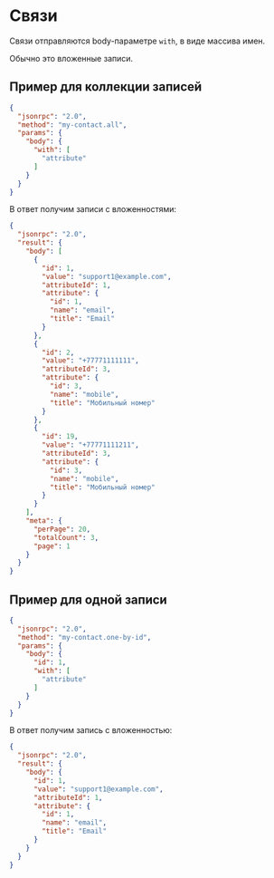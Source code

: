 Связи
===

Связи отправляются body-параметре `with`, в виде массива имен.

Обычно это вложенные записи.

## Пример для коллекции записей

```json
{
  "jsonrpc": "2.0",
  "method": "my-contact.all",
  "params": {
    "body": {
      "with": [
        "attribute"
      ]
    }
  }
}
```

В ответ получим записи с вложенностями:

```json
{
  "jsonrpc": "2.0",
  "result": {
    "body": [
      {
        "id": 1,
        "value": "support1@example.com",
        "attributeId": 1,
        "attribute": {
          "id": 1,
          "name": "email",
          "title": "Email"
        }
      },
      {
        "id": 2,
        "value": "+77771111111",
        "attributeId": 3,
        "attribute": {
          "id": 3,
          "name": "mobile",
          "title": "Мобильный номер"
        }
      },
      {
        "id": 19,
        "value": "+77771111211",
        "attributeId": 3,
        "attribute": {
          "id": 3,
          "name": "mobile",
          "title": "Мобильный номер"
        }
      }
    ],
    "meta": {
      "perPage": 20,
      "totalCount": 3,
      "page": 1
    }
  }
}
```

## Пример для одной записи

```json
{
  "jsonrpc": "2.0",
  "method": "my-contact.one-by-id",
  "params": {
    "body": {
      "id": 1,
      "with": [
        "attribute"
      ]
    }
  }
}
```

В ответ получим запись с вложенностью:

```json
{
  "jsonrpc": "2.0",
  "result": {
    "body": {
      "id": 1,
      "value": "support1@example.com",
      "attributeId": 1,
      "attribute": {
        "id": 1,
        "name": "email",
        "title": "Email"
      }
    }
  }
}
```
